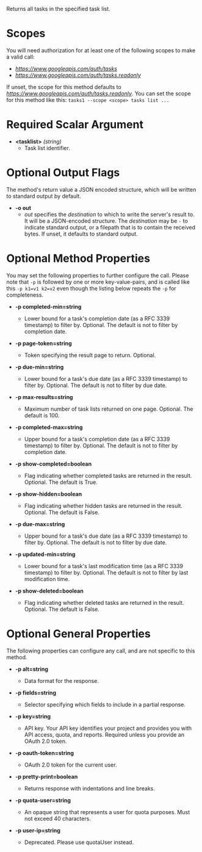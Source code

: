 Returns all tasks in the specified task list.
# Scopes

You will need authorization for at least one of the following scopes to make a valid call:

* *https://www.googleapis.com/auth/tasks*
* *https://www.googleapis.com/auth/tasks.readonly*

If unset, the scope for this method defaults to *https://www.googleapis.com/auth/tasks.readonly*.
You can set the scope for this method like this: `tasks1 --scope <scope> tasks list ...`
# Required Scalar Argument
* **&lt;tasklist&gt;** *(string)*
    - Task list identifier.

# Optional Output Flags

The method's return value a JSON encoded structure, which will be written to standard output by default.

* **-o out**
    - *out* specifies the *destination* to which to write the server's result to.
      It will be a JSON-encoded structure.
      The *destination* may be `-` to indicate standard output, or a filepath that is to contain the received bytes.
      If unset, it defaults to standard output.
# Optional Method Properties

You may set the following properties to further configure the call. Please note that `-p` is followed by one 
or more key-value-pairs, and is called like this `-p k1=v1 k2=v2` even though the listing below repeats the
`-p` for completeness.

* **-p completed-min=string**
    - Lower bound for a task&#39;s completion date (as a RFC 3339 timestamp) to filter by. Optional. The default is not to filter by completion date.

* **-p page-token=string**
    - Token specifying the result page to return. Optional.

* **-p due-min=string**
    - Lower bound for a task&#39;s due date (as a RFC 3339 timestamp) to filter by. Optional. The default is not to filter by due date.

* **-p max-results=string**
    - Maximum number of task lists returned on one page. Optional. The default is 100.

* **-p completed-max=string**
    - Upper bound for a task&#39;s completion date (as a RFC 3339 timestamp) to filter by. Optional. The default is not to filter by completion date.

* **-p show-completed=boolean**
    - Flag indicating whether completed tasks are returned in the result. Optional. The default is True.

* **-p show-hidden=boolean**
    - Flag indicating whether hidden tasks are returned in the result. Optional. The default is False.

* **-p due-max=string**
    - Upper bound for a task&#39;s due date (as a RFC 3339 timestamp) to filter by. Optional. The default is not to filter by due date.

* **-p updated-min=string**
    - Lower bound for a task&#39;s last modification time (as a RFC 3339 timestamp) to filter by. Optional. The default is not to filter by last modification time.

* **-p show-deleted=boolean**
    - Flag indicating whether deleted tasks are returned in the result. Optional. The default is False.

# Optional General Properties

The following properties can configure any call, and are not specific to this method.

* **-p alt=string**
    - Data format for the response.

* **-p fields=string**
    - Selector specifying which fields to include in a partial response.

* **-p key=string**
    - API key. Your API key identifies your project and provides you with API access, quota, and reports. Required unless you provide an OAuth 2.0 token.

* **-p oauth-token=string**
    - OAuth 2.0 token for the current user.

* **-p pretty-print=boolean**
    - Returns response with indentations and line breaks.

* **-p quota-user=string**
    - An opaque string that represents a user for quota purposes. Must not exceed 40 characters.

* **-p user-ip=string**
    - Deprecated. Please use quotaUser instead.
